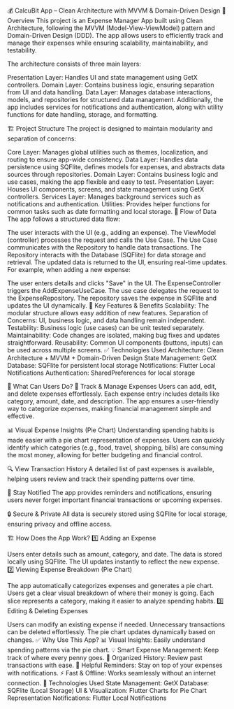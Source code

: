 💰 CalcuBit App – Clean Architecture with MVVM & Domain-Driven Design
📌 Overview
This project is an Expense Manager App built using Clean Architecture, following the MVVM (Model-View-ViewModel) pattern and Domain-Driven Design (DDD). The app allows users to efficiently track and manage their expenses while ensuring scalability, maintainability, and testability.

The architecture consists of three main layers:

Presentation Layer: Handles UI and state management using GetX controllers.
Domain Layer: Contains business logic, ensuring separation from UI and data handling.
Data Layer: Manages database interactions, models, and repositories for structured data management.
Additionally, the app includes services for notifications and authentication, along with utility functions for date handling, storage, and formatting.

🏗 Project Structure
The project is designed to maintain modularity and separation of concerns:

Core Layer: Manages global utilities such as themes, localization, and routing to ensure app-wide consistency.
Data Layer: Handles data persistence using SQFlite, defines models for expenses, and abstracts data sources through repositories.
Domain Layer: Contains business logic and use cases, making the app flexible and easy to test.
Presentation Layer: Houses UI components, screens, and state management using GetX controllers.
Services Layer: Manages background services such as notifications and authentication.
Utilities: Provides helper functions for common tasks such as date formatting and local storage.
🔄 Flow of Data
The app follows a structured data flow:

The user interacts with the UI (e.g., adding an expense).
The ViewModel (controller) processes the request and calls the Use Case.
The Use Case communicates with the Repository to handle data transactions.
The Repository interacts with the Database (SQFlite) for data storage and retrieval.
The updated data is returned to the UI, ensuring real-time updates.
For example, when adding a new expense:

The user enters details and clicks "Save" in the UI.
The ExpenseController triggers the AddExpenseUseCase.
The use case delegates the request to the ExpenseRepository.
The repository saves the expense in SQFlite and updates the UI dynamically.
🚀 Key Features & Benefits
Scalability: The modular structure allows easy addition of new features.
Separation of Concerns: UI, business logic, and data handling remain independent.
Testability: Business logic (use cases) can be unit tested separately.
Maintainability: Code changes are isolated, making bug fixes and updates straightforward.
Reusability: Common UI components (buttons, inputs) can be used across multiple screens.
✅ Technologies Used
Architecture: Clean Architecture + MVVM + Domain-Driven Design
State Management: GetX
Database: SQFlite for persistent local storage
Notifications: Flutter Local Notifications
Authentication: SharedPreferences for local storage


🎯 What Can Users Do?
🚀 Track & Manage Expenses
Users can add, edit, and delete expenses effortlessly. Each expense entry includes details like category, amount, date, and description. The app ensures a user-friendly way to categorize expenses, making financial management simple and effective.

📊 Visual Expense Insights (Pie Chart)
Understanding spending habits is made easier with a pie chart representation of expenses. Users can quickly identify which categories (e.g., food, travel, shopping, bills) are consuming the most money, allowing for better budgeting and financial control.

🔍 View Transaction History
A detailed list of past expenses is available, helping users review and track their spending patterns over time.

🔔 Stay Notified
The app provides reminders and notifications, ensuring users never forget important financial transactions or upcoming expenses.

🔒 Secure & Private
All data is securely stored using SQFlite for local storage, ensuring privacy and offline access.

🏗 How Does the App Work?
1️⃣ Adding an Expense

Users enter details such as amount, category, and date.
The data is stored locally using SQFlite.
The UI updates instantly to reflect the new expense.
2️⃣ Viewing Expense Breakdown (Pie Chart)

The app automatically categorizes expenses and generates a pie chart.
Users get a clear visual breakdown of where their money is going.
Each slice represents a category, making it easier to analyze spending habits.
3️⃣ Editing & Deleting Expenses

Users can modify an existing expense if needed.
Unnecessary transactions can be deleted effortlessly.
The pie chart updates dynamically based on changes.
✅ Why Use This App?
📊 Visual Insights: Easily understand spending patterns via the pie chart.
💡 Smart Expense Management: Keep track of where every penny goes.
📅 Organized History: Review past transactions with ease.
🔔 Helpful Reminders: Stay on top of your expenses with notifications.
⚡ Fast & Offline: Works seamlessly without an internet connection.
🔧 Technologies Used
State Management: GetX
Database: SQFlite (Local Storage)
UI & Visualization: Flutter Charts for Pie Chart Representation
Notifications: Flutter Local Notifications
